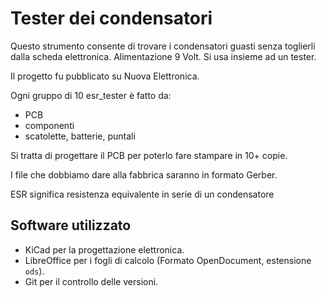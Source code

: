 # Tester dei condensatori

Questo strumento consente di trovare i condensatori guasti senza 
toglierli dalla scheda elettronica.
Alimentazione 9 Volt. Si usa insieme ad un tester.

Il progetto fu pubblicato su Nuova Elettronica.
	
Ogni gruppo di 10  esr_tester è fatto da:

+ PCB			
+ componenti 
+ scatolette, batterie, puntali

Si tratta di progettare il PCB per poterlo fare stampare in 10+ copie.

I file che dobbiamo dare alla fabbrica saranno in formato Gerber.


ESR significa resistenza equivalente in serie di un condensatore


## Software utilizzato

+ KiCad per la progettazione elettronica.
+ LibreOffice per i fogli di calcolo (Formato OpenDocument, estensione `ods`).
+ Git per il controllo delle versioni.
